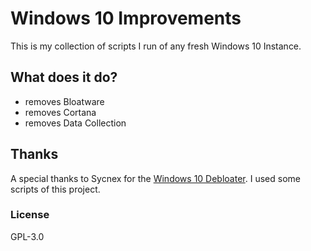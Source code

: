 # Windows 10 Improvements

This is my collection of scripts I run of any fresh Windows 10 Instance.

## What does it do?
- removes Bloatware
- removes Cortana
- removes Data Collection

## Thanks
A special thanks to Sycnex for the [Windows 10 Debloater](https://github.com/Sycnex/Windows10Debloater). I used some scripts of this project.


### License
GPL-3.0